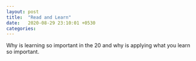 ```yaml
---
layout: post
title:  "Read and Learn"
date:   2020-08-29 23:10:01 +0530
categories: 
---
```

Why is learning so important in the 20 and why is applying what you learn so important.
